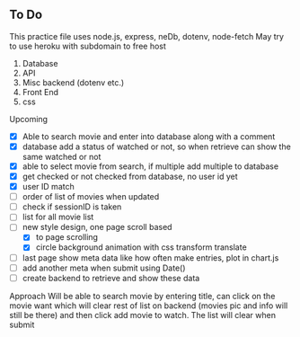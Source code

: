 
## To Do

This practice file uses node.js, express, neDb, dotenv, node-fetch
May try to use heroku with subdomain to free host

1. Database
2. API
3. Misc backend (dotenv etc.)
4. Front End 
5. css

Upcoming
- [X] Able to search movie and enter into database along with a comment
- [X] database add a status of watched or not, so when retrieve can show the same watched or not
- [X] able to select movie from search, if multiple add multiple to database
- [X] get checked or not checked from database, no user id yet
- [X] user ID match
- [ ] order of list of movies when updated
- [ ] check if sessionID is taken
- [ ] list for all movie list
- [ ] new style design, one page scroll based
    - [X] to page scrolling
    - [X] circle background animation with css transform translate
- [ ] last page show meta data like how often make entries, plot in chart.js
- [ ] add another meta when submit using Date()
- [ ] create backend to retrieve and show these data

Approach
Will be able to search movie by entering title, can click on the movie want which will clear rest of list on backend
(movies pic and info will still be there) and then click add movie to watch.
The list will clear when submit
